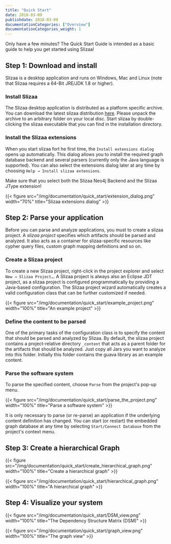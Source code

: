 ```yaml
---
title: "Quick Start"
date: 2018-03-09
publishdate: 2018-03-09
documentationCategories: ["Overview"]
documentationCategories_weight: 1
---
```


Only have a few minutes? The Quick Start Guide is intended as a basic guide to help you get started using Slizaa!<!--more--> 

## Step 1: Download and install

Slizaa is a desktop application and runs on Windows, Mac and Linux (note that Slizaa requires a 64-Bit JRE/JDK 1.8 or higher).

### Install Slizaa
The Slizaa desktop application is distributed as a platform specific archive. You can download the latest slizaa distribution [here](/download/). Please unpack the archive to an arbitrary folder on your local disc. Start slizaa by double-clicking the slizaa executable that you can find in the installation directory.

### Install the Slizaa extensions
When you start slizaa fort he first time, the `Install extensions dialog` opens up automatically. This dialog allows you to install the required graph database backend and several parsers (currently only the Java language is supported). You can also select the extensions dialog later at any time by choosing `Help → Install slizaa extensions`.

Make sure that you select both the Slizaa Neo4j Backend and the Slizaa JType extension!

{{< figure src="/img/documentation/quick_start/extension_dialog.png" width="70%" title="Slizaa extensions dialog" >}}

## Step 2: Parse your application 

Before you can parse and analyze applications, you must to create a slizaa project. A *slizaa project* specifies which artifacts should be parsed and analyzed. It also acts as a container for slizaa-specific resources like cypher query files, custom graph mapping definitions and so on.

### Create a Slizaa project
To create a new Slizaa project, right-click in the project explorer and select `New → Slizaa Project…`. A Slizaa project is always also an Eclipse JDT project, as a slizaa project is configured programmatically by providing a Java-based configuration. The Slizaa project wizard automatically creates a valid configuration class that can be further customized if needed.

{{< figure src="/img/documentation/quick_start/example_project.png" width="100%" title="An example project" >}}

### Define the content to be parsed
One of the primary tasks of the configuration class is to specify the content that should be parsed and analyzed by Slizaa. By default, the slizaa project contains a project-relative directory `_content` that acts as a parent folder for the artifacts that should be analyzed. Just copy all Jars you want to analyze into this folder. Initially this folder contains the guava library as an example content. 

### Parse the software system
To parse the specified content, choose `Parse` from the project's pop-up menu.

{{< figure src="/img/documentation/quick_start/parse_the_project.png" width="100%" title="Parse a software system" >}}

It is only necessary to parse (or re-parse) an application if the underlying content definition has changed. You can start (or restart) the embedded graph database at any time by selecting `Start/Connect Database` from the project's context menu. 

## Step 3: Create a hierarchical Graph

{{< figure src="/img/documentation/quick_start/create_hierarchical_graph.png" width="100%" title="Create a hierarchical graph" >}}

{{< figure src="/img/documentation/quick_start/hierarchical_graph.png" width="100%" title="A hierarchical graph" >}}

## Step 4: Visualize your system 
{{< figure src="/img/documentation/quick_start/DSM_view.png" width="100%" title="The Dependency Structure Matrix (DSM)" >}}

{{< figure src="/img/documentation/quick_start/graph_view.png" width="100%" title="The graph view" >}}
